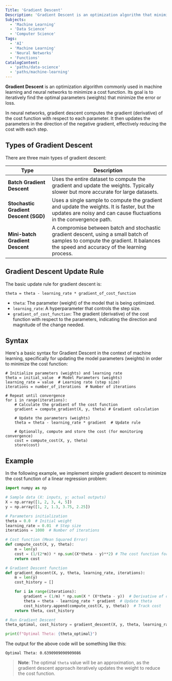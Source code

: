 ```yaml
---
Title: 'Gradient Descent'
Description: 'Gradient Descent is an optimization algorithm that minimizes a cost function by iteratively moving towards its minimum using the gradient of the function.'
Subjects:
  - 'Machine Learning'
  - 'Data Science'
  - 'Computer Science'
Tags:
  - 'AI'
  - 'Machine Learning'
  - 'Neural Networks'
  - 'Functions'
CatalogContent:
  - 'paths/data-science'
  - 'paths/machine-learning'
---
```


**Gradient Descent** is an optimization algorithm commonly used in machine learning and neural networks to minimize a cost function. Its goal is to iteratively find the optimal parameters (weights) that minimize the error or loss.

In neural networks, gradient descent computes the gradient (derivative) of the cost function with respect to each parameter. It then updates the parameters in the direction of the negative gradient, effectively reducing the cost with each step.

## Types of Gradient Descent

There are three main types of gradient descent:

| Type                                  | Description                                                                                                                                                                     |
| ------------------------------------- | ------------------------------------------------------------------------------------------------------------------------------------------------------------------------------- |
| **Batch Gradient Descent**            | Uses the entire dataset to compute the gradient and update the weights. Typically slower but more accurate for large datasets.                                                  |
| **Stochastic Gradient Descent (SGD)** | Uses a single sample to compute the gradient and update the weights. It is faster, but the updates are noisy and can cause fluctuations in the convergence path.                |
| **Mini-batch Gradient Descent**       | A compromise between batch and stochastic gradient descent, using a small batch of samples to compute the gradient. It balances the speed and accuracy of the learning process. |

## Gradient Descent Update Rule

The basic update rule for gradient descent is:

```pseudo
theta = theta - learning_rate * gradient_of_cost_function
```

- `theta`: The parameter (weight) of the model that is being optimized.
- `learning_rate`: A hyperparameter that controls the step size.
- `gradient_of_cost_function`: The gradient (derivative) of the cost function with respect to the parameters, indicating the direction and magnitude of the change needed.

## Syntax

Here's a basic syntax for Gradient Descent in the context of machine learning, specifically for updating the model parameters (weights) in order to minimize the cost function:

```pseudo
# Initialize parameters (weights) and learning rate
theta = initial_value  # Model Parameters (weights)
learning_rate = value  # Learning rate (step size)
iterations = number_of_iterations  # Number of iterations

# Repeat until convergence
for i in range(iterations):
    # Calculate the gradient of the cost function
    gradient = compute_gradient(X, y, theta) # Gradient calculation

    # Update the parameters (weights)
    theta = theta - learning_rate * gradient  # Update rule

    # Optionally, compute and store the cost (for monitoring convergence)
    cost = compute_cost(X, y, theta)
    store(cost)
```

## Example

In the following example, we implement simple gradient descent to minimize the cost function of a linear regression problem:

```py
import numpy as np

# Sample data (X: inputs, y: actual outputs)
X = np.array([1, 2, 3, 4, 5])
y = np.array([1, 2, 1.3, 3.75, 2.25])

# Parameters initialization
theta = 0.0  # Initial weight
learning_rate = 0.01  # Step size
iterations = 1000  # Number of iterations

# Cost function (Mean Squared Error)
def compute_cost(X, y, theta):
    m = len(y)
    cost = (1/(2*m)) * np.sum((X*theta - y)**2) # The cost function for linear regression
    return cost

# Gradient Descent function
def gradient_descent(X, y, theta, learning_rate, iterations):
    m = len(y)
    cost_history = []

    for i in range(iterations):
        gradient = (1/m) * np.sum(X * (X*theta - y))  # Derivative of cost function
        theta = theta - learning_rate * gradient  # Update theta
        cost_history.append(compute_cost(X, y, theta))  # Track cost
    return theta, cost_history

# Run Gradient Descent
theta_optimal, cost_history = gradient_descent(X, y, theta, learning_rate, iterations)

print(f"Optimal Theta: {theta_optimal}")
```

The output for the above code will be something like this:

```shell
Optimal Theta: 0.6390909090909086
```

> **Note**: The optimal `theta` value will be an approximation, as the gradient descent approach iteratively updates the weight to reduce the cost function.

